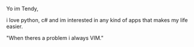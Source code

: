 Yo im Tendy,

i love python, c# and im interested in any kind of apps that makes my life easier.

"When theres a problem i always VIM."

<!---
TendymanCZ/TendymanCZ is a ✨ special ✨ repository because its `README.md` (this file) appears on your GitHub profile.
You can click the Preview link to take a look at your changes.
--->
